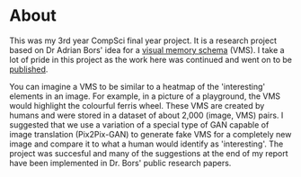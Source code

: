 # About
 
 This was my 3rd year CompSci final year project. It is a research project based on Dr Adrian Bors' idea for a [visual memory schema](https://arxiv.org/pdf/1903.02056.pdf) (VMS). 
 I take a lot of pride in this project as the work here was continued and went on to be [published](https://www.nature.com/articles/s41598-022-05623-y). 
 
 You can imagine a VMS to be similar to a heatmap of the 'interesting' elements in an image. For example, in a picture of a playground, the VMS would highlight the colourful
 ferris wheel. These VMS are created by humans and were stored in a dataset of about 2,000 (image, VMS) pairs. I suggested that we use a variation of a special type of GAN capable 
 of image translation (Pix2Pix-GAN) to generate fake VMS for a completely new image and compare it to what a human would identify as 'interesting'. The project was succesful and 
 many of the suggestions at the end of my report have been implemented in Dr. Bors' public research papers.
 
 
